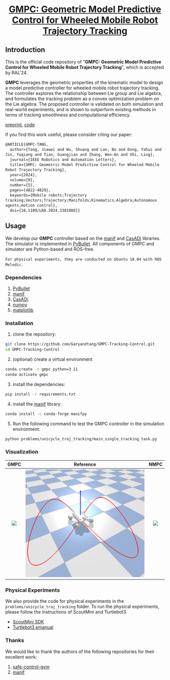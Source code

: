 
<div id="top" align="center">

# [GMPC: Geometric Model Predictive Control for Wheeled Mobile Robot Trajectory Tracking](https://arxiv.org/abs/2403.07317)

</div>

## Introduction
This is the official code repository of "**GMPC: Geometric Model Predictive Control for Wheeled Mobile Robot Trajectory Tracking**", which is accepted by RAL'24.

**GMPC** leverages the geometric properties of the kinematic model to design a model predictive controller for wheeled mobile robot trajectory tracking. 
The controller explores the relationship between Lie group and Lie algebra, and formulates the tracking problem as a convex optimization problem on the Lie algebra.
The proposed controller is validated on both simulation and real-world experiments, and is shown to outperform existing methods in terms of tracking smoothness and computational efficiency.


[preprint](https://arxiv.org/abs/2403.07317), [code](https://github.com/Garyandtang/GMPC-Tracking-Control)



If you find this work useful, please consider citing our paper:

```
@ARTICLE{GMPC-TANG,
  author={Tang, Jiawei and Wu, Shuang and Lan, Bo and Dong, Yahui and Jin, Yuqiang and Tian, Guangjian and Zhang, Wen-An and Shi, Ling},
  journal={IEEE Robotics and Automation Letters}, 
  title={GMPC: Geometric Model Predictive Control for Wheeled Mobile Robot Trajectory Tracking}, 
  year={2024},
  volume={9},
  number={5},
  pages={4822-4829},
  keywords={Mobile robots;Trajectory tracking;Vectors;Trajectory;Manifolds;Kinematics;Algebra;Autonomous agents;motion control},
  doi={10.1109/LRA.2024.3381088}}
```



## Usage
We develop our **GMPC** controller based on the [manif](https://github.com/artivis/manif) and [CasADi](https://web.casadi.org/) libraries. The simulator is implemented in [PyBullet](https://pybullet.org/wordpress/).
All components of GMPC  and simulator are Python-based and ROS-free.

`For physical experiments, they are conducted on Ubuntu 18.04 with ROS Melodic.`
### Dependencies
1. [PyBullet](https://pybullet.org/wordpress/)
2. [manif](https://github.com/artivis/manif)
3. [CasADi](https://web.casadi.org/)
4. [numpy](https://numpy.org/)
5. [matplotlib](https://matplotlib.org/)

### Installation
1. clone the repository:
```bash
git clone https://github.com/Garyandtang/GMPC-Tracking-Control.git
cd GMPC-Tracking-Control
```
2. (optional) create a virtual environment
```bash
conda create -n gmpc python=3.11
conda activate gmpc
```
3. install the dependencies:
```bash
pip install -r requirements.txt
```
4. install the [manif](https://github.com/artivis/manif) library:
```bash
conda install -c conda-forge manifpy
```

5. Run the following command to test the GMPC controller in the simulation environment:
```bash
python problems/unicycle_traj_tracking/main_single_tracking_task.py
```


### Visualization

GMPC            |           Reference             |  NMPC
:-------------------------:|:-------------------------------:|:-------------------------:
![](./figs/GMPC.gif)  | ![](./figs/reference_eight.png) |  ![](./figs/NMPC.gif)


### Physical Experiments
We also provide the code for physical experiments in the `problems/unicycle_traj_tracking` folder. 
To run the physical experiments, please follow the instructions of ScoutMini and Turtlebot3.
- [ScoutMini SDK](https://github.com/agilexrobotics/ugv_sdk)
- [Turtlebot3 emanual](https://emanual.robotis.com/docs/en/platform/turtlebot3/overview/)
### Thanks
We would like to thank the authors of the following repositories for their excellent work:
1. [safe-control-gym](https://github.com/utiasDSL/safe-control-gym)
2. [manif](https://github.com/artivis/manif)
